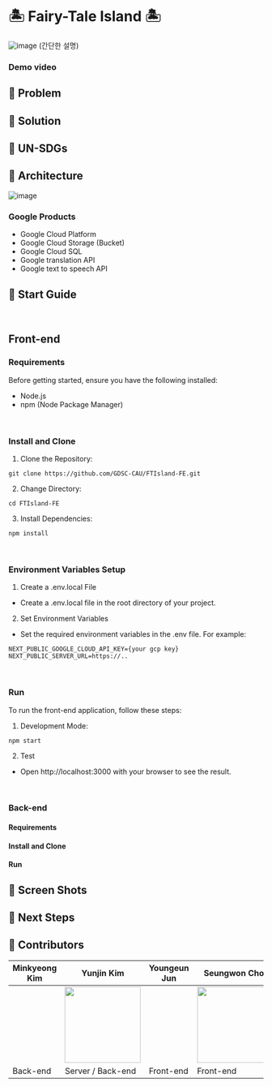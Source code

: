 # 🏝️ Fairy-Tale Island 🏝️
![image](https://github.com/GDSC-CAU/FTIsland-BE/assets/81238093/f99316f4-59f0-460b-a0cd-356fd96c553b)
(간단한 설명)
### Demo video

## 📌 Problem

## 📌 Solution

## 📌 UN-SDGs

## 📌 Architecture
![image](https://github.com/GDSC-CAU/FTIsland-BE/assets/81238093/5f40878e-c43b-4642-8406-0ce5375903b2)


### Google Products
- Google Cloud Platform
- Google Cloud Storage (Bucket)
- Google Cloud SQL
- Google translation API
- Google text to speech API

## 📌 Start Guide

<br/>

## Front-end

### Requirements
Before getting started, ensure you have the following installed:

- Node.js
- npm (Node Package Manager)

<br/>

### Install and Clone
1. Clone the Repository:

```
git clone https://github.com/GDSC-CAU/FTIsland-FE.git
```

2. Change Directory:

```
cd FTIsland-FE
```

3. Install Dependencies:

```
npm install
```

<br/>

### Environment Variables Setup
1. Create a .env.local File
- Create a .env.local file in the root directory of your project.

2. Set Environment Variables
- Set the required environment variables in the .env file. For example:

```
NEXT_PUBLIC_GOOGLE_CLOUD_API_KEY={your gcp key}
NEXT_PUBLIC_SERVER_URL=https://..
```

<br/>

### Run
To run the front-end application, follow these steps:

1. Development Mode:

```
npm start
```

2. Test
- Open http://localhost:3000 with your browser to see the result.


<br/>

### Back-end

#### Requirements

#### Install and Clone

#### Run

## 📌 Screen Shots

## 📌 Next Steps

## 📌 Contributors

| Minkyeong Kim | Yunjin Kim | Youngeun Jun | Seungwon Choi |
| --- | --- | --- | --- |
|  | <img src="https://github.com/GDSC-CAU/FTIsland-BE/assets/81238093/395dcbea-2778-47d8-ad97-8566606e029a" width="150" /> |  | <img src="https://github.com/GDSC-CAU/FTIsland-BE/assets/33658057/b6934dab-2bba-4533-982d-847684b9fcfe" width="150" /> |
| Back-end | Server / Back-end | Front-end | Front-end |



